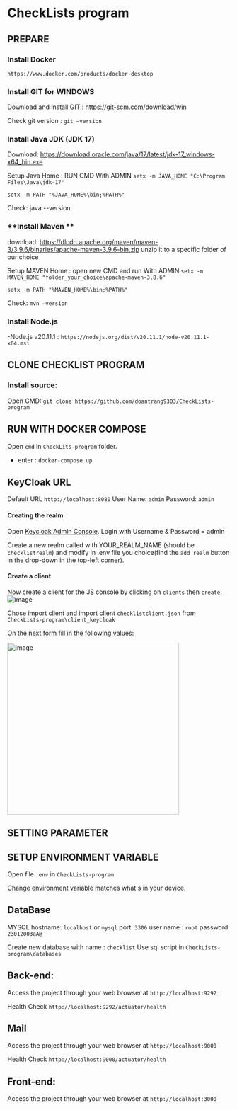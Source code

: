 # CheckLists program

## PREPARE

### **Install Docker**
`https://www.docker.com/products/docker-desktop`


### **Install GIT for WINDOWS**
 Download and install GIT : https://git-scm.com/download/win
 
 Check git version : `git –version`
 
### **Install Java JDK (JDK 17)**
Download:  https://download.oracle.com/java/17/latest/jdk-17_windows-x64_bin.exe 

Setup Java Home : RUN CMD With ADMIN
 `setx -m JAVA_HOME "C:\Program Files\Java\jdk-17" `

 `setx -m PATH "%JAVA_HOME%\bin;%PATH%" `
 
Check: java --version

 ### **Install Maven **
download: https://dlcdn.apache.org/maven/maven-3/3.9.6/binaries/apache-maven-3.9.6-bin.zip
unzip it to a specific folder of our choice

Setup MAVEN Home : open new CMD and run With ADMIN
 `setx -m MAVEN_HOME "folder_your_choice\apache-maven-3.8.6" `

 `setx -m PATH "%MAVEN_HOME%\bin;%PATH%"`
 
Check: `mvn –version `

### **Install Node.js**
-Node.js v20.11.1 :  ` https://nodejs.org/dist/v20.11.1/node-v20.11.1-x64.msi `

## CLONE CHECKLIST PROGRAM 
### Install source: 
Open CMD: ` git clone https://github.com/doantrang9303/CheckLists-program `

## RUN WITH DOCKER COMPOSE
Open `cmd` in `CheckLits-program` folder.
- enter : `docker-compose up`

## KeyCloak URL
Default URL
 `http://localhost:8080`
User Name: `admin`
Password: `admin`
#### Creating the realm

Open [Keycloak Admin Console](http://localhost:8080/admin/). Login with Username & Password = admin

Create a new realm called with YOUR_REALM_NAME (should be `checklistrealm`) and modify in .env file you choice(find the `add realm` button in the drop-down
in the top-left corner). 




#### Create a client
Now create a client for the JS console by clicking on `clients` then `create`.
![image](https://github.com/doantrang9303/CheckLists-program/assets/98958049/6b05dde4-c1ae-467c-b75b-49978b1c415d)

Chose import client and import client `checklistclient.json` from `CheckLists-program\client_keycloak` 

On the next form fill in the following values:

<img width="388" alt="image" src="https://github.com/doantrang9303/CheckLists-program/assets/133722717/e9583a1d-4af5-4a2a-a788-d9bc42707cc8">

####

## SETTING PARAMETER
## SETUP ENVIRONMENT VARIABLE
Open file `.env` in `CheckLists-program`

Change environment variable matches what's in your device.

## DataBase
MYSQL
hostname: `localhost` or `mysql`
port: `3306`
user name : `root`
password: `23012003aA@`

Create new database with name : `checklist`
Use sql script in `CheckLists-program\databases`

## Back-end:

Access the project through your web browser at `http://localhost:9292`

Health Check `http://localhost:9292/actuator/health`
## Mail

Access the project through your web browser at `http://localhost:9000`

Health Check `http://localhost:9000/actuator/health`

## Front-end:  

Access the project through your web browser at `http://localhost:3000`


















